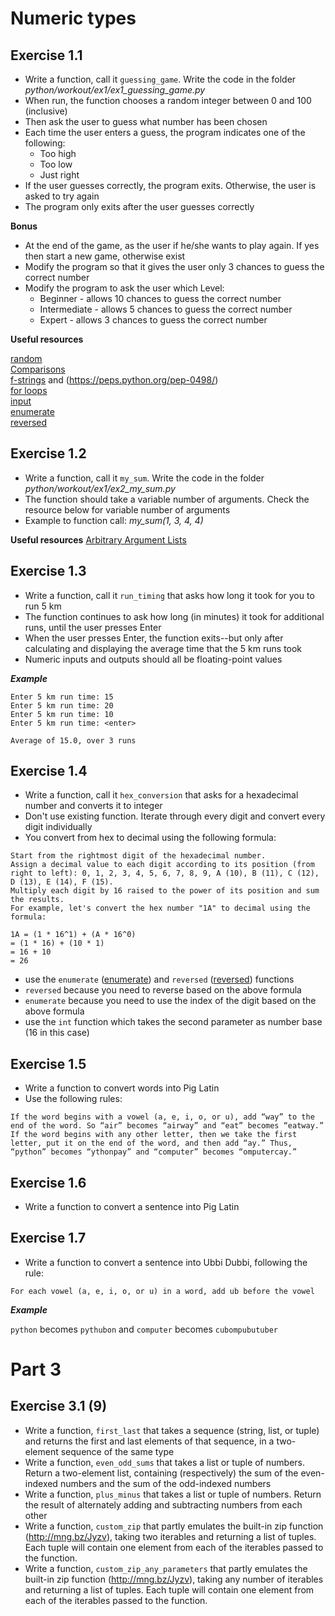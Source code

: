 # Numeric types
## Exercise 1.1
- Write a function, call it `guessing_game`. Write the code in the folder *python/workout/ex1/ex1_guessing_game.py*
- When run, the function chooses a random integer between 0 and 100 (inclusive)
- Then ask the user to guess what number has been chosen
- Each time the user enters a guess, the program indicates one of the following:
    - Too high
    - Too low
    - Just right
- If the user guesses correctly, the program exits. Otherwise, the user is asked to try again
- The program only exits after the user guesses correctly

**Bonus**
- At the end of the game, as the user if he/she wants to play again. If yes then start a new game, otherwise exist
- Modify the program so that it gives the user only 3 chances to guess the correct number
- Modify the program to ask the user which Level:
  - Beginner - allows 10 chances to guess the correct number
  - Intermediate - allows 5 chances to guess the correct number
  - Expert - allows 3 chances to guess the correct number

**Useful resources**

[random](https://docs.python.org/3/library/random.html#random.randint) \
[Comparisons](https://docs.python.org/3/reference/expressions.html#comparisons) \
[f-strings](https://docs.python.org/3/reference/lexical_analysis.html#f-strings) and (https://peps.python.org/pep-0498/) \
[for loops](https://docs.python.org/3/tutorial/controlflow.html#for-statements) \
[input](https://docs.python.org/3/library/functions.html#input) \
[enumerate](https://docs.python.org/3/library/functions.html#enumerate) \
[reversed](https://docs.python.org/3/library/functions.html#reversed)

[comment]: <> (## Exercise 1.2)

[comment]: <> (Ex 2)

## Exercise 1.2
- Write a function, call it `my_sum`. Write the code in the folder *python/workout/ex1/ex2_my_sum.py*
- The function should take a variable number of arguments. Check the resource below for variable number of arguments
- Example to function call: *my_sum(1, 3, 4, 4)*

**Useful resources**
[Arbitrary Argument Lists](https://docs.python.org/3/tutorial/controlflow.html#arbitrary-argument-lists)

## Exercise 1.3
- Write a function, call it `run_timing` that asks how long it took for you to run 5 km
- The function continues to ask how long (in minutes) it took for additional runs, until the user presses Enter
- When the user presses Enter, the function exits--but only after calculating and displaying the average time that the 5 km runs took
- Numeric inputs and outputs should all be floating-point values

***Example***
```
Enter 5 km run time: 15
Enter 5 km run time: 20
Enter 5 km run time: 10
Enter 5 km run time: <enter>
 
Average of 15.0, over 3 runs
```

## Exercise 1.4

- Write a function, call it `hex_conversion` that asks for a hexadecimal number and converts it to integer
- Don't use existing function. Iterate through every digit and convert every digit individually
- You convert from hex to decimal using the following formula:
```
Start from the rightmost digit of the hexadecimal number.
Assign a decimal value to each digit according to its position (from right to left): 0, 1, 2, 3, 4, 5, 6, 7, 8, 9, A (10), B (11), C (12), D (13), E (14), F (15).
Multiply each digit by 16 raised to the power of its position and sum the results.
For example, let's convert the hex number "1A" to decimal using the formula:

1A = (1 * 16^1) + (A * 16^0)
= (1 * 16) + (10 * 1)
= 16 + 10
= 26
```
- use the `enumerate` ([enumerate](https://docs.python.org/3/library/functions.html#enumerate)) and `reversed` ([reversed](https://docs.python.org/3/library/functions.html#reversed)) functions
- `reversed` because you need to reverse based on the above formula
- `enumerate` because you need to use the index of the digit based on the above formula
- use the `int` function which takes the second parameter as number base (16 in this case)


## Exercise 1.5
- Write a function to convert words into Pig Latin
- Use the following rules:
```
If the word begins with a vowel (a, e, i, o, or u), add “way” to the end of the word. So “air” becomes “airway” and “eat” becomes “eatway.”
If the word begins with any other letter, then we take the first letter, put it on the end of the word, and then add “ay.” Thus, “python” becomes “ythonpay” and “computer” becomes “omputercay.”
```

## Exercise 1.6
- Write a function to convert a sentence into Pig Latin

## Exercise 1.7
- Write a function to convert a sentence into Ubbi Dubbi, following the rule:
``` 
For each vowel (a, e, i, o, or u) in a word, add ub before the vowel
```
***Example***

```python``` becomes ```pythubon``` and ```computer``` becomes ```cubompubutuber```


# Part 3
## Exercise 3.1 (9)
- Write a function, `first_last` that takes a sequence (string, list, or tuple) and returns the first and last elements of that sequence, in a two-element sequence of the same type
- Write a function, `even_odd_sums` that takes a list or tuple of numbers. Return a two-element list, containing (respectively) the sum of the even-indexed numbers and the sum of the odd-indexed numbers
- Write a function, `plus_minus` that takes a list or tuple of numbers. Return the result of alternately adding and subtracting numbers from each other
- Write a function, `custom_zip` that partly emulates the built-in zip function (http://mng.bz/Jyzv), taking two iterables and returning a list of tuples. Each tuple will contain one element from each of the iterables passed to the function.
- Write a function, `custom_zip_any_parameters` that partly emulates the built-in zip function (http://mng.bz/Jyzv), taking any number of iterables and returning a list of tuples. Each tuple will contain one element from each of the iterables passed to the function.


